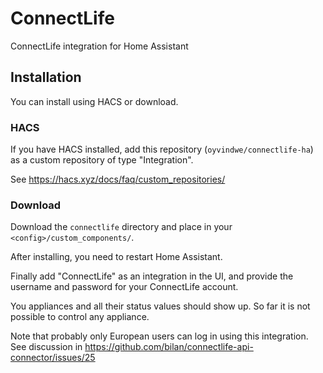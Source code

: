 # ConnectLife
ConnectLife integration for Home Assistant

## Installation

You can install using HACS or download.

### HACS
If you have HACS installed, add this repository (`oyvindwe/connectlife-ha`) as a custom repository of type "Integration".

See https://hacs.xyz/docs/faq/custom_repositories/ 

### Download

Download the `connectlife` directory and place in your `<config>/custom_components/`.

After installing, you need to restart Home Assistant.

Finally add "ConnectLife" as an integration in the UI, and provide the username and password for your ConnectLife account.

You appliances and all their status values should show up. So far it is not possible to control any appliance. 

Note that probably only European users can log in using this integration. See discussion in
https://github.com/bilan/connectlife-api-connector/issues/25
